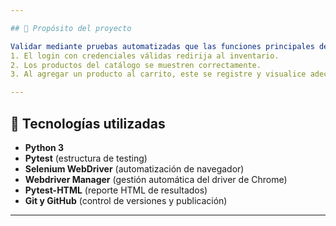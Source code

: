 ```yaml
---

## 🎯 Propósito del proyecto

Validar mediante pruebas automatizadas que las funciones principales del sitio SauceDemo se comporten correctamente, garantizando que:
1. El login con credenciales válidas redirija al inventario.  
2. Los productos del catálogo se muestren correctamente.  
3. Al agregar un producto al carrito, este se registre y visualice adecuadamente.  

---
```


## 🧰 Tecnologías utilizadas

- **Python 3**
- **Pytest** (estructura de testing)
- **Selenium WebDriver** (automatización de navegador)
- **Webdriver Manager** (gestión automática del driver de Chrome)
- **Pytest-HTML** (reporte HTML de resultados)
- **Git y GitHub** (control de versiones y publicación)

---